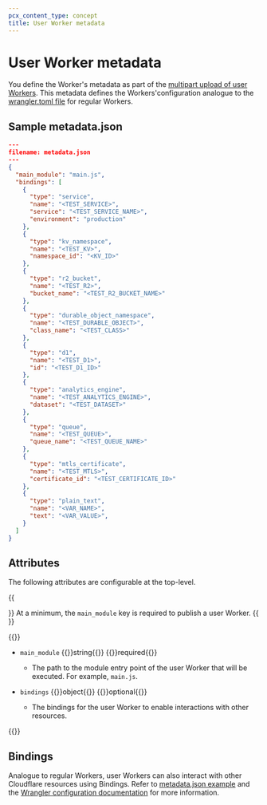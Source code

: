 ```yaml
---
pcx_content_type: concept
title: User Worker metadata
---
```


# User Worker metadata

You define the Worker's metadata as part of the [multipart upload of user Workers](/cloudflare-for-platforms/workers-for-platforms/get-started/configuration/#4-upload-user-workers-to-a-namespace). This metadata defines the Workers'configuration analogue to the [wrangler.toml file](/workers/wrangler/configuration/) for regular Workers.

## Sample metadata.json

```json
---
filename: metadata.json
---
{
  "main_module": "main.js",
  "bindings": [
    {
      "type": "service",
      "name": "<TEST_SERVICE>",
      "service": "<TEST_SERVICE_NAME>",
      "environment": "production"
    },
    {
      "type": "kv_namespace",
      "name": "<TEST_KV>",
      "namespace_id": "<KV_ID>"
    },
    {
      "type": "r2_bucket",
      "name": "<TEST_R2>",
      "bucket_name": "<TEST_R2_BUCKET_NAME>"
    },
    {
      "type": "durable_object_namespace",
      "name": "<TEST_DURABLE_OBJECT>",
      "class_name": "<TEST_CLASS>"
    },
    {
      "type": "d1",
      "name": "<TEST_D1>",
      "id": "<TEST_D1_ID>"
    },
    {
      "type": "analytics_engine",
      "name": "<TEST_ANALYTICS_ENGINE>",
      "dataset": "<TEST_DATASET>"
    },
    {
      "type": "queue",
      "name": "<TEST_QUEUE>",
      "queue_name": "<TEST_QUEUE_NAME>"
    },
    {
      "type": "mtls_certificate",
      "name": "<TEST_MTLS>",
      "certificate_id": "<TEST_CERTIFICATE_ID>"
    },
    {
      "type": "plain_text",
      "name": "<VAR_NAME>",
      "text": "<VAR_VALUE>",
    }
  ]
}
```

## Attributes

The following attributes are configurable at the top-level.

{{<Aside type="note">}}
At a minimum, the `main_module` key is required to publish a user Worker.
{{</Aside>}}

{{<definitions>}}

- `main_module` {{<type>}}string{{</type>}} {{<prop-meta>}}required{{</prop-meta>}}

  - The path to the module entry point of the user Worker that will be executed. For example, `main.js`.


- `bindings` {{<type>}}object{{</type>}} {{<prop-meta>}}optional{{</prop-meta>}}

  - The bindings for the user Worker to enable interactions with other resources.


{{</definitions>}}

## Bindings

Analogue to regular Workers, user Workers can also interact with other Cloudflare resources using Bindings. Refer to [metadata.json example](#sample-metadatajson) and the [Wrangler configuration documentation](/workers/wrangler/configuration/#bindings) for more information.






